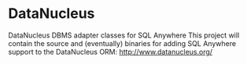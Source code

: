 # DataNucleus
DataNucleus DBMS adapter classes for SQL Anywhere
This project will contain the source and (eventually) binaries for adding SQL Anywhere support to the DataNucleus ORM: http://www.datanucleus.org/
